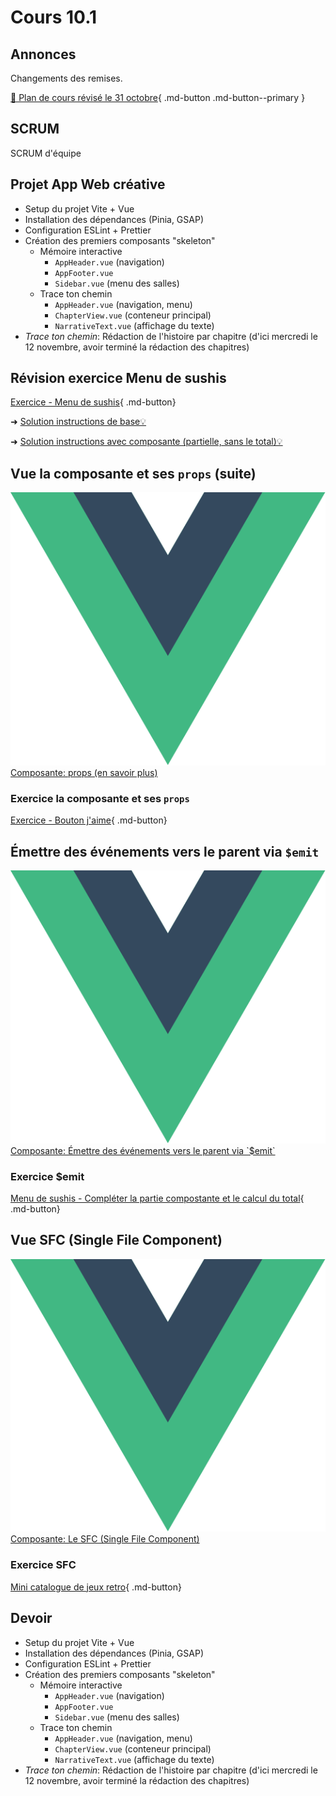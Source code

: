 # Cours 10.1
<!-- 3 novembre -->

## Annonces

Changements des remises.

[📄 Plan de cours révisé le 31 octobre](https://cmontmorency365-my.sharepoint.com/:b:/g/personal/mariem_ouellet_cmontmorency_qc_ca/EVMfkW5UxttFkK8D4Lg3Z7cBGXUX4_v1-7USGwyAbjmIRQ?e=8IxzJg){ .md-button .md-button--primary }

## SCRUM

SCRUM d'équipe

## Projet App Web créative

- Setup du projet Vite + Vue 
- Installation des dépendances (Pinia, GSAP)
- Configuration ESLint + Prettier
- Création des premiers composants "skeleton"
  - Mémoire interactive
    - `AppHeader.vue` (navigation)
    - `AppFooter.vue`
    - `Sidebar.vue` (menu des salles)
  - Trace ton chemin
    - `AppHeader.vue` (navigation, menu)
    - `ChapterView.vue` (conteneur principal)
    - `NarrativeText.vue` (affichage du texte)
- *Trace ton chemin*: Rédaction de l'histoire par chapitre (d'ici mercredi le 12 novembre, avoir terminé la rédaction des chapitres)

## Révision exercice Menu de sushis

[Exercice - Menu de sushis](https://tim-montmorency.com/timdoc/582-518MO/exercices/sushis/){ .md-button}

➜ [Solution instructions de base💡](https://cmontmorency365-my.sharepoint.com/:f:/g/personal/mariem_ouellet_cmontmorency_qc_ca/EhtC7SIixSJBgmnqcpJHT9YBdJE-3Q31KJRaOIOgiWyySw?e=wPw9A3)

➜ [Solution instructions avec composante (partielle, sans le total)💡](https://cmontmorency365-my.sharepoint.com/:f:/g/personal/mariem_ouellet_cmontmorency_qc_ca/Es-siVfM7OtNjn7_Q3xCghsBcLierKi6KqNczpNX8nzb_Q?e=Y6ahig) 


## Vue la composante et ses `props` (suite)

<div class="class-content-link">
  <img src="./vue/assets/logo-vue.svg">
  <a href="./vue/props.html">Composante: props (en savoir plus)</a>
</div>

### Exercice la composante et ses `props`

[Exercice - Bouton j'aime](./exercices/vue-btn-jaime/index.md){ .md-button}

## Émettre des événements vers le parent via `$emit`

<div class="class-content-link">
  <img src="./vue/assets/logo-vue.svg">
  <a href="./vue/emit.html">Composante: Émettre des événements vers le parent via `$emit`</a>
</div>

### Exercice $emit

[Menu de sushis - Compléter la partie compostante et le calcul du total](https://tim-montmorency.com/timdoc/582-518MO/exercices/sushis-total/#requis-vue---composante-prix-total){ .md-button}

<!-- ➜ [Solution instructions avec composante et le calcul du total💡](https://cmontmorency365-my.sharepoint.com/:f:/g/personal/mariem_ouellet_cmontmorency_qc_ca/Eqn9ipdhnKpKoqIkHDITICoBlltEz5UwU_XImShgklHAeg?e=P8Z7yH) -->


## Vue SFC (Single File Component)

<div class="class-content-link">
  <img src="./vue/assets/logo-vue.svg">
  <a href="./vue/sfc.html">Composante: Le SFC (Single File Component)</a>
</div>


### Exercice SFC

[Mini catalogue de jeux retro](./exercices/vue-catalogue-jeux-retro/index.md){ .md-button}



<!---
+
https://tim-montmorency.com/timdoc/582-518MO/exercices/jeu-defense/ < il faut que je fasse la solution avec composante
-->



## Devoir

- Setup du projet Vite + Vue 
- Installation des dépendances (Pinia, GSAP) 
- Configuration ESLint + Prettier
- Création des premiers composants "skeleton"
  - Mémoire interactive
    - `AppHeader.vue` (navigation)
    - `AppFooter.vue`
    - `Sidebar.vue` (menu des salles)
  - Trace ton chemin
    - `AppHeader.vue` (navigation, menu)
    - `ChapterView.vue` (conteneur principal)
    - `NarrativeText.vue` (affichage du texte)
- *Trace ton chemin*: Rédaction de l'histoire par chapitre (d'ici mercredi le 12 novembre, avoir terminé la rédaction des chapitres)


<!--
TUTEUR MOMO-BOT
<button class="btn-open-modal place-bottom-right" data-modal="momobot">🤖</button>

<div class="modal" id="modal-momobot">
  <div class="modal-content">
    <span class="close">&times;</span>
    <iframe src="https://tuteur-ai-web5.netlify.app" width="100%" style="width: 100%; height: 80vh;"></iframe>
  </div>
</div>
-->
